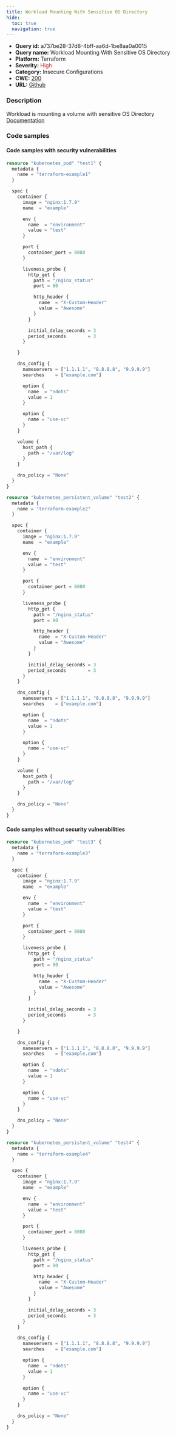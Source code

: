 ```yaml
---
title: Workload Mounting With Sensitive OS Directory
hide:
  toc: true
  navigation: true
---
```


<style>
  .highlight .hll {
    background-color: #ff171742;
  }
  .md-content {
    max-width: 1100px;
    margin: 0 auto;
  }
</style>

-   **Query id:** a737be28-37d8-4bff-aa6d-1be8aa0a0015
-   **Query name:** Workload Mounting With Sensitive OS Directory
-   **Platform:** Terraform
-   **Severity:** <span style="color:#bb2124">High</span>
-   **Category:** Insecure Configurations
-   **CWE:** <a href="https://cwe.mitre.org/data/definitions/200.html" onclick="newWindowOpenerSafe(event, 'https://cwe.mitre.org/data/definitions/200.html')">200</a>
-   **URL:** [Github](https://github.com/Checkmarx/kics/tree/master/assets/queries/terraform/kubernetes/workload_mounting_with_sensitive_os_directory)

### Description
Workload is mounting a volume with sensitive OS Directory<br>
[Documentation](https://registry.terraform.io/providers/hashicorp/kubernetes/latest/docs/resources/pod#host_path)

### Code samples
#### Code samples with security vulnerabilities
```tf title="Positive test num. 1 - tf file" hl_lines="112 53"
resource "kubernetes_pod" "test1" {
  metadata {
    name = "terraform-example1"
  }

  spec {
    container {
      image = "nginx:1.7.9"
      name  = "example"

      env {
        name  = "environment"
        value = "test"
      }

      port {
        container_port = 8080
      }

      liveness_probe {
        http_get {
          path = "/nginx_status"
          port = 80

          http_header {
            name  = "X-Custom-Header"
            value = "Awesome"
          }
        }

        initial_delay_seconds = 3
        period_seconds        = 3
      }

    }

    dns_config {
      nameservers = ["1.1.1.1", "8.8.8.8", "9.9.9.9"]
      searches    = ["example.com"]

      option {
        name  = "ndots"
        value = 1
      }

      option {
        name = "use-vc"
      }
    }

    volume {
      host_path {
        path = "/var/log"
      }
    }

    dns_policy = "None"
  }
}

resource "kubernetes_persistent_volume" "test2" {
  metadata {
    name = "terraform-example2"
  }

  spec {
    container {
      image = "nginx:1.7.9"
      name  = "example"

      env {
        name  = "environment"
        value = "test"
      }

      port {
        container_port = 8080
      }

      liveness_probe {
        http_get {
          path = "/nginx_status"
          port = 80

          http_header {
            name  = "X-Custom-Header"
            value = "Awesome"
          }
        }

        initial_delay_seconds = 3
        period_seconds        = 3
      }
    }

    dns_config {
      nameservers = ["1.1.1.1", "8.8.8.8", "9.9.9.9"]
      searches    = ["example.com"]

      option {
        name  = "ndots"
        value = 1
      }

      option {
        name = "use-vc"
      }
    }

    volume {
      host_path {
        path = "/var/log"
      }
    }

    dns_policy = "None"
  }
}

```


#### Code samples without security vulnerabilities
```tf title="Negative test num. 1 - tf file"
resource "kubernetes_pod" "test3" {
  metadata {
    name = "terraform-example3"
  }

  spec {
    container {
      image = "nginx:1.7.9"
      name  = "example"

      env {
        name  = "environment"
        value = "test"
      }

      port {
        container_port = 8080
      }

      liveness_probe {
        http_get {
          path = "/nginx_status"
          port = 80

          http_header {
            name  = "X-Custom-Header"
            value = "Awesome"
          }
        }

        initial_delay_seconds = 3
        period_seconds        = 3
      }

    }

    dns_config {
      nameservers = ["1.1.1.1", "8.8.8.8", "9.9.9.9"]
      searches    = ["example.com"]

      option {
        name  = "ndots"
        value = 1
      }

      option {
        name = "use-vc"
      }
    }

    dns_policy = "None"
  }
}

resource "kubernetes_persistent_volume" "test4" {
  metadata {
    name = "terraform-example4"
  }

  spec {
    container {
      image = "nginx:1.7.9"
      name  = "example"

      env {
        name  = "environment"
        value = "test"
      }

      port {
        container_port = 8080
      }

      liveness_probe {
        http_get {
          path = "/nginx_status"
          port = 80

          http_header {
            name  = "X-Custom-Header"
            value = "Awesome"
          }
        }

        initial_delay_seconds = 3
        period_seconds        = 3
      }
    }

    dns_config {
      nameservers = ["1.1.1.1", "8.8.8.8", "9.9.9.9"]
      searches    = ["example.com"]

      option {
        name  = "ndots"
        value = 1
      }

      option {
        name = "use-vc"
      }
    }

    dns_policy = "None"
  }
}

```
